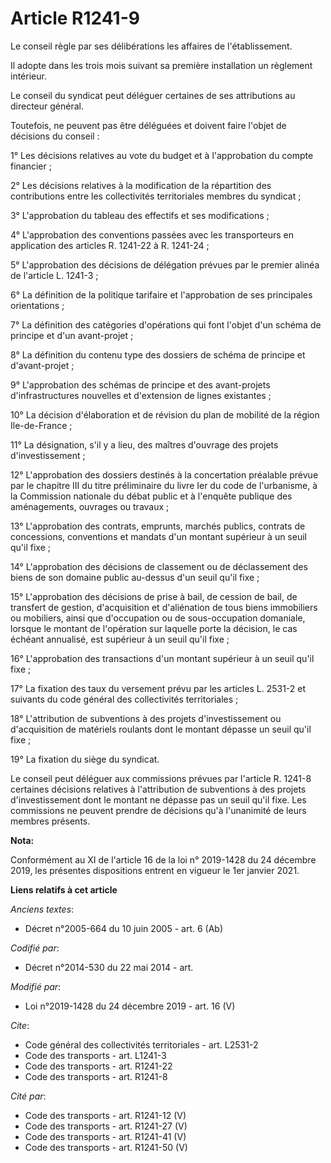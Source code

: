 # Article R1241-9

Le conseil règle par ses délibérations les affaires de l'établissement. 

Il adopte dans les trois mois suivant sa première installation un règlement intérieur. 

Le conseil du syndicat peut déléguer certaines de ses attributions au directeur général. 

Toutefois, ne peuvent pas être déléguées et doivent faire l'objet de décisions du conseil : 

1° Les décisions relatives au vote du budget et à l'approbation du compte financier ; 

2° Les décisions relatives à la modification de la répartition des contributions entre les collectivités territoriales
membres du syndicat ; 

3° L'approbation du tableau des effectifs et ses modifications ; 

4° L'approbation des conventions passées avec les transporteurs en application des articles R. 1241-22 à R. 1241-24 ; 

5° L'approbation des décisions de délégation prévues par le premier alinéa de l'article L. 1241-3 ; 

6° La définition de la politique tarifaire et l'approbation de ses principales orientations ; 

7° La définition des catégories d'opérations qui font l'objet d'un schéma de principe et d'un avant-projet ; 

8° La définition du contenu type des dossiers de schéma de principe et d'avant-projet ; 

9° L'approbation des schémas de principe et des avant-projets d'infrastructures nouvelles et d'extension de lignes
existantes ; 

10° La décision d'élaboration et de révision du   plan de mobilité de la région Ile-de-France ; 

11° La désignation, s'il y a lieu, des maîtres d'ouvrage des projets d'investissement ; 

12° L'approbation des dossiers destinés à la concertation préalable prévue par le chapitre III du titre préliminaire du livre
Ier du code de l'urbanisme, à la Commission nationale du débat public et à l'enquête publique des aménagements, ouvrages ou
travaux ; 

13° L'approbation des contrats, emprunts, marchés publics, contrats de concessions, conventions et mandats d'un montant
supérieur à un seuil qu'il fixe ; 

14° L'approbation des décisions de classement ou de déclassement des biens de son domaine public au-dessus d'un seuil qu'il
fixe ; 

15° L'approbation des décisions de prise à bail, de cession de bail, de transfert de gestion, d'acquisition et d'aliénation
de tous biens immobiliers ou mobiliers, ainsi que d'occupation ou de sous-occupation domaniale, lorsque le montant de
l'opération sur laquelle porte la décision, le cas échéant annualisé, est supérieur à un seuil qu'il fixe ; 

16° L'approbation des transactions d'un montant supérieur à un seuil qu'il fixe ; 

17° La fixation des taux du versement prévu par les articles L. 2531-2 et suivants du code général des collectivités
territoriales ; 

18° L'attribution de subventions à des projets d'investissement ou d'acquisition de matériels roulants dont le montant
dépasse un seuil qu'il fixe ; 

19° La fixation du siège du syndicat. 

Le conseil peut déléguer aux commissions prévues par l'article R. 1241-8 certaines décisions relatives à l'attribution de
subventions à des projets d'investissement dont le montant ne dépasse pas un seuil qu'il fixe. Les commissions ne peuvent
prendre de décisions qu'à l'unanimité de leurs membres présents.

**Nota:**

Conformément au XI de l'article 16 de la loi n° 2019-1428 du 24 décembre 2019, les présentes dispositions entrent en vigueur
le 1er janvier 2021.

**Liens relatifs à cet article**

_Anciens textes_:

  - Décret n°2005-664 du 10 juin 2005 - art. 6 (Ab)

_Codifié par_:

  - Décret n°2014-530 du 22 mai 2014 - art.

_Modifié par_:

  - Loi n°2019-1428 du 24 décembre 2019 - art. 16 (V)

_Cite_:

  - Code général des collectivités territoriales - art. L2531-2
  - Code des transports - art. L1241-3
  - Code des transports - art. R1241-22
  - Code des transports - art. R1241-8

_Cité par_:

  - Code des transports - art. R1241-12 (V)
  - Code des transports - art. R1241-27 (V)
  - Code des transports - art. R1241-41 (V)
  - Code des transports - art. R1241-50 (V)

